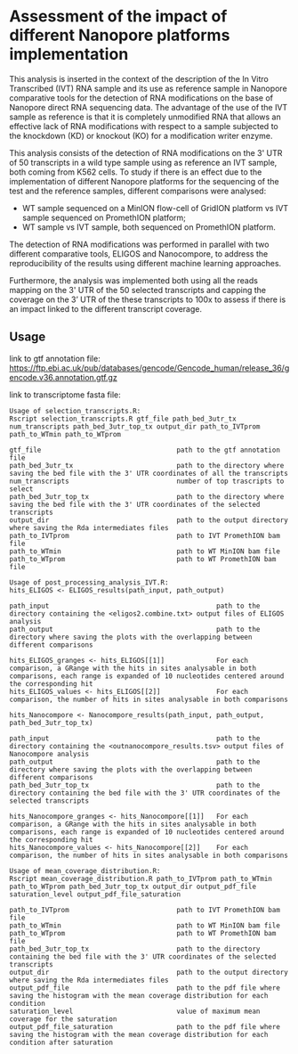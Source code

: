 # Assessment of the impact of different Nanopore platforms implementation
This analysis is inserted in the context of the description of the In Vitro Transcribed (IVT) RNA sample and its use as reference sample in Nanopore comparative tools for the detection of RNA modifications on the base of Nanopore direct RNA sequencing data. 
The advantage of the use of the IVT sample as reference is that it is completely unmodified RNA that allows an effective lack of RNA modifications with 
respect to a sample subjected to the knockdown (KD) or knockout (KO) for a modification writer enzyme.

This analysis consists of the detection of RNA modifications on the 3' UTR of 50 transcripts in a wild type sample using as reference an IVT sample, both coming from K562 cells. To study if there is an effect due to the implementation of different Nanopore platforms for the sequencing of the test and the reference samples, different comparisons were analysed:
* WT sample sequenced on a MinION flow-cell of GridION platform vs IVT sample sequenced on PromethION platform;
* WT sample vs IVT sample, both sequenced on PromethION platform.

The detection of RNA modifications was performed in parallel with two different comparative tools, ELIGOS and Nanocompore, to address the reproducibility of the results using different machine learning approaches.

Furthermore, the analysis was implemented both using all the reads mapping on the 3' UTR of the 50 selected transcripts and capping the coverage on the 3’ UTR of the these transcripts to 100x to assess if there is an impact linked to the different transcript coverage.  

## Usage
link to gtf annotation file: https://ftp.ebi.ac.uk/pub/databases/gencode/Gencode_human/release_36/gencode.v36.annotation.gtf.gz

link to transcriptome fasta file:

```
Usage of selection_transcripts.R:
Rscript selection_transcripts.R gtf_file path_bed_3utr_tx num_transcripts path_bed_3utr_top_tx output_dir path_to_IVTprom path_to_WTmin path_to_WTprom

gtf_file                                  path to the gtf annotation file
path_bed_3utr_tx                          path to the directory where saving the bed file with the 3' UTR coordinates of all the transcripts
num_transcripts                           number of top trascripts to select
path_bed_3utr_top_tx                      path to the directory where saving the bed file with the 3' UTR coordinates of the selected transcripts
output_dir                                path to the output directory where saving the Rda intermediates files
path_to_IVTprom                           path to IVT PromethION bam file
path_to_WTmin                             path to WT MinION bam file
path_to_WTprom                            path to WT PromethION bam file
```

```
Usage of post_processing_analysis_IVT.R:
hits_ELIGOS <- ELIGOS_results(path_input, path_output)

path_input                                          path to the directory containing the <eligos2.combine.txt> output files of ELIGOS analysis
path_output                                         path to the directory where saving the plots with the overlapping between different comparisons

hits_ELIGOS_granges <- hits_ELIGOS[[1]]             For each comparison, a GRange with the hits in sites analysable in both comparisons, each range is expanded of 10 nucleotides centered around the corresponding hit
hits_ELIGOS_values <- hits_ELIGOS[[2]]              For each comparison, the number of hits in sites analysable in both comparisons

hits_Nanocompore <- Nanocompore_results(path_input, path_output, path_bed_3utr_top_tx)

path_input                                          path to the directory containing the <outnanocompore_results.tsv> output files of Nanocompore analysis
path_output                                         path to the directory where saving the plots with the overlapping between different comparisons
path_bed_3utr_top_tx                                path to the directory containing the bed file with the 3' UTR coordinates of the selected transcripts

hits_Nanocompore_granges <- hits_Nanocompore[[1]]   For each comparison, a GRange with the hits in sites analysable in both comparisons, each range is expanded of 10 nucleotides centered around the corresponding hit
hits_Nanocompore_values <- hits_Nanocompore[[2]]    For each comparison, the number of hits in sites analysable in both comparisons
```

```
Usage of mean_coverage_distribution.R:
Rscript mean_coverage_distribution.R path_to_IVTprom path_to_WTmin path_to_WTprom path_bed_3utr_top_tx output_dir output_pdf_file saturation_level output_pdf_file_saturation

path_to_IVTprom                           path to IVT PromethION bam file
path_to_WTmin                             path to WT MinION bam file
path_to_WTprom                            path to WT PromethION bam file
path_bed_3utr_top_tx                      path to the directory containing the bed file with the 3' UTR coordinates of the selected transcripts
output_dir                                path to the output directory where saving the Rda intermediates files
output_pdf_file                           path to the pdf file where saving the histogram with the mean coverage distribution for each condition
saturation_level                          value of maximum mean coverage for the saturation
output_pdf_file_saturation                path to the pdf file where saving the histogram with the mean coverage distribution for each condition after saturation
```
